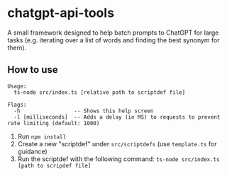 # chatgpt-api-tools
A small framework designed to help batch prompts to ChatGPT for large tasks (e.g. iterating over a list of words and finding the best synonym for them).

## How to use

```
Usage:
  ts-node src/index.ts [relative path to scriptdef file]

Flags:
  -h                 -- Shows this help screen
  -l [milliseconds]  -- Adds a delay (in MS) to requests to prevent rate limiting (default: 1000)
```


1. Run `npm install`
2. Create a new "scriptdef" under `src/scriptdefs` (use `template.ts` for guidance)
3. Run the scriptdef with the following command: `ts-node src/index.ts [path to scripdef file]`